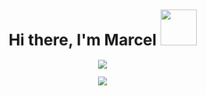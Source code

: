 <h1 align="center">
 <b>Hi there, I'm Marcel</b> 
 <img src="https://media4.giphy.com/media/v1.Y2lkPTc5MGI3NjExdjAwdDA0dWY4djFrd2xudWZlZWtxY2Vuamx2cmRoY2RnbXZkYWgzeSZlcD12MV9pbnRlcm5hbF9naWZfYnlfaWQmY3Q9Zw/LPgFwCQg4HQBvPihcn/giphy.gif" width="65">
</h1>
<p align="center">
  <a href="https://github.com/DenverCoder1/readme-typing-svg">
    <img src="https://readme-typing-svg.herokuapp.com?font=Share+Tech+Mono&size=40&duration=3000&pause=8000&color=0CFFD2&background=000000&center=true&vCenter=true&width=1400&height=60&lines=Empowering+geospatial+insights+through+AI-driven+innovation.">
  </a>
</p>
<p align="center">
  <a href="https://github.com/DenverCoder1/readme-typing-svg">
    <img src="https://readme-typing-svg.herokuapp.com?font=Share+Tech+Mono&size=35&duration=3000&pause=8000&color=7FFF00&background=000000&center=true&vCenter=true&width=1400&height=60&lines=Working+at+the+intersection+of+AI+and+geospatial+solutions.&delay=3600">
  </a>
</p>
<br>



